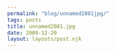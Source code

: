 ```yaml
---
permalink: "blog/unnamed2081jpg/"
tags: posts
title: unnamed2081.jpg
date: 2009-12-20
layout: layouts/post.njk
---
```


